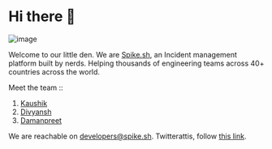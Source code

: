 # Hi there 👋

![image](https://user-images.githubusercontent.com/877806/157033819-c24cebc7-1d0d-4b13-80b5-2f6021fb84a6.png)


Welcome to our little den. We are [Spike.sh](https://spike.sh), an Incident management platform built by nerds. Helping thousands of engineering teams across 40+ countries across the world. 

Meet the team ::

1. [Kaushik](https://github.com/ktkaushik)
1. [Divyansh](https://github.com/noob-master147)
1. [Damanpreet](https://github.com/data-pirate)

We are reachable on [developers@spike.sh](mailto:developers@spike.sh). Twitterattis, follow [this link](https://twitter.com/spikedhq). 
